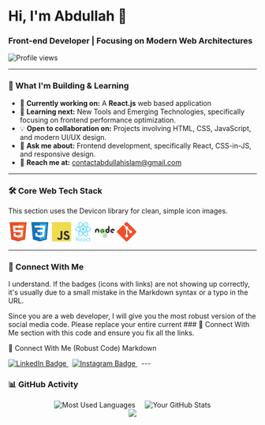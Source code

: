 # Hi, I'm Abdullah 👋

### Front-end Developer | Focusing on Modern Web Architectures

<p align="left">
  <img src="https://komarev.com/ghpvc/?username=abdullahislam123&style=flat-square&color=blue" alt="Profile views" />
</p>

---

### 🚀 What I'm Building & Learning

- 🔭 **Currently working on:** A **React.js** web based application 
- 🌱 **Learning next:** New Tools and Emerging Technologies, specifically focusing on frontend performance optimization.
- 💡 **Open to collaboration on:** Projects involving HTML, CSS, JavaScript, and modern UI/UX design.
- 💬 **Ask me about:** Frontend development, specifically React, CSS-in-JS, and responsive design.
- 📧 **Reach me at:** contactabdullahislam@gmail.com

---

### 🛠️ Core Web Tech Stack

This section uses the Devicon library for clean, simple icon images.

<p align="left">
  <img src="https://raw.githubusercontent.com/devicons/devicon/master/icons/html5/html5-original.svg" alt="html5" width="40" height="40"/>
  <img src="https://raw.githubusercontent.com/devicons/devicon/master/icons/css3/css3-original.svg" alt="css3" width="40" height="40"/>
  <img src="https://raw.githubusercontent.com/devicons/devicon/master/icons/javascript/javascript-original.svg" alt="javascript" width="40" height="40"/>
  <img src="https://raw.githubusercontent.com/devicons/devicon/master/icons/react/react-original-wordmark.svg" alt="react" width="40" height="40"/>
  <img src="https://raw.githubusercontent.com/devicons/devicon/master/icons/nodejs/nodejs-original-wordmark.svg" alt="nodejs" width="40" height="40"/>
  <img src="https://raw.githubusercontent.com/devicons/devicon/master/icons/git/git-original.svg" alt="git" width="40" height="40"/>
</p>

---

### 🔗 Connect With Me

I understand. If the badges (icons with links) are not showing up correctly, it's usually due to a small mistake in the Markdown syntax or a typo in the URL.

Since you are a web developer, I will give you the most robust version of the social media code. Please replace your entire current ### 🔗 Connect With Me section with this code and ensure you fix all the links.

🔗 Connect With Me (Robust Code)
Markdown

<a href="https://www.linkedin.com/in/abdullah-islam-81730b2a1" target="_blank">
  <img src="https://img.shields.io/badge/LinkedIn-0077B5?style=for-the-badge&logo=linkedin&logoColor=white" alt="LinkedIn Badge"/>
</a>
&nbsp;
<a href="https://www.instagram.com/script.vibe1" target="_blank">
  <img src="https://img.shields.io/badge/Instagram-E4405F?style=for-the-badge&logo=instagram&logoColor=white" alt="Instagram Badge"/>
</a>
&nbsp;
---

### 📊 GitHub Activity

<p align="center">
  <img src="https://github-readme-stats.vercel.app/api/top-langs/?username=abdullahislam123&layout=compact&theme=dark&langs_count=6" alt="Most Used Languages" />
  &nbsp;&nbsp;&nbsp;
  <img src="https://github-readme-stats.vercel.app/api?username=abdullahislam123&show_icons=true&theme=dark&line_height=27&hide_title=true" alt="Your GitHub Stats" />
  <br/>
  <img src="https://github-readme-streak-stats.herokuapp.com/?user=abdullahislam123&theme=dark&hide_border=true%22%20alt=%22GitHub%20Streak" />
</p>
